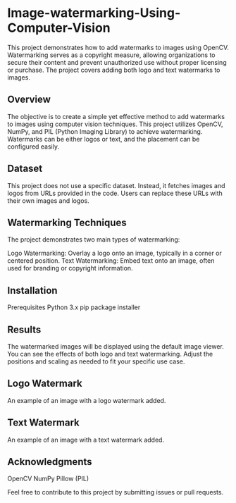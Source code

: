 # Image-watermarking-Using-Computer-Vision

This project demonstrates how to add watermarks to images using OpenCV. Watermarking serves as a copyright measure, allowing organizations to secure their content and prevent unauthorized use without proper licensing or purchase. The project covers adding both logo and text watermarks to images.

## Overview
The objective is to create a simple yet effective method to add watermarks to images using computer vision techniques. This project utilizes OpenCV, NumPy, and PIL (Python Imaging Library) to achieve watermarking. Watermarks can be either logos or text, and the placement can be configured easily.

## Dataset
This project does not use a specific dataset. Instead, it fetches images and logos from URLs provided in the code. Users can replace these URLs with their own images and logos.

## Watermarking Techniques
The project demonstrates two main types of watermarking:

Logo Watermarking: Overlay a logo onto an image, typically in a corner or centered position.
Text Watermarking: Embed text onto an image, often used for branding or copyright information.

## Installation
Prerequisites
Python 3.x
pip package installer


## Results
The watermarked images will be displayed using the default image viewer. You can see the effects of both logo and text watermarking. Adjust the positions and scaling as needed to fit your specific use case.

## Logo Watermark
An example of an image with a logo watermark added.

## Text Watermark
An example of an image with a text watermark added.


## Acknowledgments
OpenCV
NumPy
Pillow (PIL)

Feel free to contribute to this project by submitting issues or pull requests.

